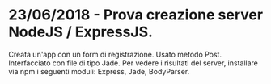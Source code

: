 # 23/06/2018 - Prova creazione server NodeJS / ExpressJS.

Creata un'app con un form di registrazione. Usato metodo Post. Interfacciato con file di tipo Jade.
Per vedere i risultati del server, installare via npm i seguenti moduli: Express, Jade, BodyParser.
